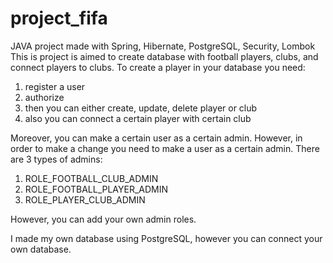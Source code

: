 # project_fifa
JAVA project made with Spring, Hibernate, PostgreSQL, Security, Lombok
This is project is aimed to create database with football players, clubs, and connect players to clubs.
To create a player in your database you need:

1) register a user
2) authorize
3) then you can either create, update, delete player or club
4) also you can connect a certain player with certain club

Moreover, you can make a certain user as a certain admin. However, in order to make a change you need to make a user as a certain admin. There are 3 types of admins:
 
1) ROLE_FOOTBALL_CLUB_ADMIN
2) ROLE_FOOTBALL_PLAYER_ADMIN
3) ROLE_PLAYER_CLUB_ADMIN

However, you can add your own admin roles.

I made my own database using PostgreSQL, however you can connect your own database. 
